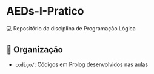 # AEDs-I-Pratico

💻 Repositório da disciplina de Programação Lógica

## 📂 Organização
- `codigo/`: Códigos em Prolog desenvolvidos nas aulas
